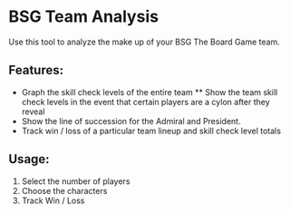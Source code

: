 BSG Team Analysis
=================

Use this tool to analyze the make up of your BSG The Board Game team.

Features:
--------

* Graph the skill check levels of the entire team
** Show the team skill check levels in the event that certain players are a cylon after they reveal
* Show the line of succession for the Admiral and President.
* Track win / loss of a particular team lineup and skill check level totals

Usage:
--------

1. Select the number of players
2. Choose the characters
3. Track Win / Loss